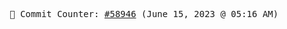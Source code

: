 <p align="center">
    <samp>
        📮 Commit Counter: <a href="https://github.com/Javascript-void0/Javascript-void0/commits/main">#58946</a> (June 15, 2023 @ 05:16 AM)
    </samp>
</p>